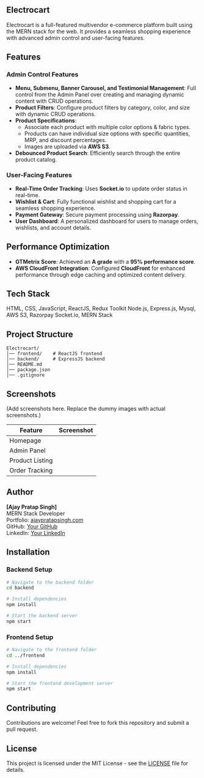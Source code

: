 ## Electrocart

Electrocart is a full-featured multivendor e-commerce platform built using the MERN stack for the web. It provides a seamless shopping experience with advanced admin control and user-facing features.

## Features

### Admin Control Features

- **Menu, Submenu, Banner Carousel, and Testimonial Management**: Full control from the Admin Panel over creating and managing dynamic content with CRUD operations.
- **Product Filters**: Configure product filters by category, color, and size with dynamic CRUD operations.
- **Product Specifications**:
  - Associate each product with multiple color options & fabric types.
  - Products can have individual size options with specific quantities, MRP, and discount percentages.
  - Images are uploaded via **AWS S3**.
- **Debounced Product Search**: Efficiently search through the entire product catalog.

### User-Facing Features

- **Real-Time Order Tracking**: Uses **Socket.io** to update order status in real-time.
- **Wishlist & Cart**: Fully functional wishlist and shopping cart for a seamless shopping experience.
- **Payment Gateway**: Secure payment processing using **Razorpay**.
- **User Dashboard**: A personalized dashboard for users to manage orders, wishlists, and account details.


## Performance Optimization

- **GTMetrix Score**: Achieved an **A grade** with a **95% performance score**.
- **AWS CloudFront Integration**: Configured **CloudFront** for enhanced performance through edge caching and optimized content delivery.

## Tech Stack

HTML, CSS, JavaScript, ReactJS, Redux Toolkit Node.js, Express.js, Mysql, AWS S3, Razorpay Socket.io, MERN Stack

## Project Structure

```
Electrocart/
│── frontend/    # ReactJS frontend
│── backend/     # ExpressJS backend
│── README.md
│── package.json
│── .gitignore
```


## Screenshots

(Add screenshots here. Replace the dummy images with actual screenshots.)

| Feature         | Screenshot |
| --------------- | ---------- |
| Homepage        |            |
| Admin Panel     |            |
| Product Listing |            |
| Order Tracking  |            |

## Author

**[Ajay Pratap Singh]**\
MERN Stack Developer\
Portfolio: [ajaypratapsingh.com](http://ajaypratapsingh.com/)\
GitHub: [Your GitHub](https://github.com/apsingh03)\
LinkedIn: [Your LinkedIn](https://www.linkedin.com/in/apsingh03/)

## Installation

### Backend Setup

```sh
# Navigate to the backend folder
cd backend

# Install dependencies
npm install

# Start the backend server
npm start
```

### Frontend Setup

```sh
# Navigate to the frontend folder
cd ../frontend

# Install dependencies
npm install

# Start the frontend development server
npm start
```

## Contributing

Contributions are welcome! Feel free to fork this repository and submit a pull request.

## License

This project is licensed under the MIT License - see the [LICENSE](LICENSE) file for details.


